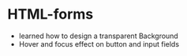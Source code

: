 # HTML-forms
- learned how to design a transparent Background
- Hover and focus effect on button and input fields
